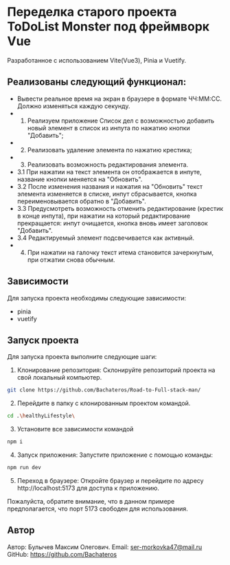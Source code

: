 # Переделка старого проекта ToDoList Monster под фреймворк Vue

Разработанное с использованием Vite(Vue3), Pinia и Vuetify.

## Реализованы следующий функционал:

- Вывести реальное время на экран в браузере в формате ЧЧ:ММ:СС. Должно изменяться каждую секунду.
- 1. Реализуем приложение Список дел с возможностью добавить новый элемент в список из инпута по нажатию кнопки "Добавить";
- 2. Реализовать удаление элемента по нажатию крестика;
- 3. Реализовать возможность редактирования элемента.
- 3.1 При нажатии на текст элемента он отображается в инпуте, название кнопки меняется на "Обновить".
- 3.2 После изменения названия и нажатия на "Обновить" текст элемента изменяется в списке, инпут сбрасывается, кнопка переименовывается обратно в "Добавить".
- 3.3 Предусмотреть возможность отменить редактирование (крестик в конце инпута), при нажатии на который редактирование прекращается: инпут очищается, кнопка вновь имеет заголовок "Добавить".
- 3.4 Редактируемый элемент подсвечивается как активный.
- 4. При нажатии на галочку текст итема становится зачеркнутым, при отжатии снова обычным.

## Зависимости

Для запуска проекта необходимы следующие зависимости:

- pinia
- vuetify

## Запуск проекта

Для запуска проекта выполните следующие шаги:

1. Клонирование репозитория: Склонируйте репозиторий проекта на свой локальный компьютер.

```bash
git clone https://github.com/Bachateros/Road-to-Full-stack-man/
```

2. Перейдите в папку с клонированным проектом командой.

```bash
cd .\healthyLifestyle\
```

3. Установите все зависимости командой

```bash
npm i
```

4. Запуск приложения: Запустите приложение с помощью команды:

```bash
npm run dev
```

5. Переход в браузере: Откройте браузер и перейдите по адресу http://localhost:5173 для доступа к приложению.

Пожалуйста, обратите внимание, что в данном примере предполагается, что порт 5173 свободен для использования.

## Автор

Автор: Булычев Максим Олегович.
Email: ser-morkovka47@mail.ru
GitHub: https://github.com/Bachateros
